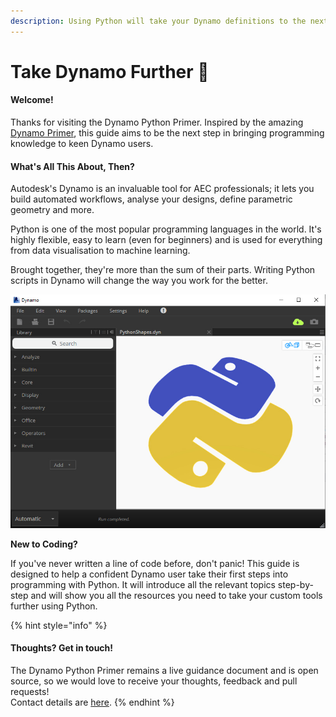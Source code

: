 ```yaml
---
description: Using Python will take your Dynamo definitions to the next level
---
```


# Take Dynamo Further 🚀

#### Welcome!

Thanks for visiting the Dynamo Python Primer. Inspired by the amazing [Dynamo Primer](https://primer.dynamobim.org/), this guide aims to be the next step in bringing programming knowledge to keen Dynamo users.

#### What's All This About, Then?

Autodesk's Dynamo is an invaluable tool for AEC professionals; it lets you build automated workflows, analyse your designs, define parametric geometry and more. 

Python is one of the most popular programming languages in the world. It's highly flexible, easy to learn \(even for beginners\) and is used for everything from data visualisation to machine learning.

Brought together, they're more than the sum of their parts. Writing Python scripts in Dynamo will change the way you work for the better. 

![](.gitbook/assets/pythondynamo.jpg)

**New to Coding?**

If you've never written a line of code before, don't panic! This guide is designed to help a confident Dynamo user take their first steps into programming with Python. It will introduce all the relevant topics step-by-step and will show you all the resources you need to take your custom tools further using Python.

{% hint style="info" %}
#### Thoughts? Get in touch!

The Dynamo Python Primer remains a live guidance document and is open source, so we would love to receive your thoughts, feedback and pull requests!  
Contact details are [here](about-this-primer.md).
{% endhint %}

